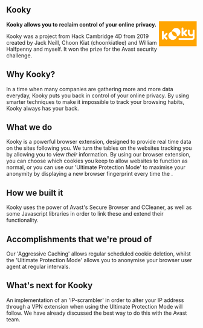 ## Kooky 

__Kooky allows you to reclaim control of your online privacy.__ <img align="right" width="100" src="https://raw.githubusercontent.com/hiralradia/kooky/master/kookyicon.png">

Kooky was a project from Hack Cambridge 4D from 2019 created by Jack Neill, Choon Kiat (choonkiatlee) and William Halfpenny and myself. It won the prize for the Avast security challenge.

## Why Kooky?

In a time when many companies are gathering more and more data everyday, Kooky puts you back in control of your online privacy. By using smarter techniques to make it impossible to track your browsing habits, Kooky always has your back.

## What we do

Kooky is a powerful browser extension, designed to provide real time data on the sites following you. We turn the tables on the websites tracking you by allowing you to view _their_ information. By using our browser extension, you can choose which cookies you keep to allow websites to function as normal, or you can use our 'Ultimate Protection Mode' to maximise your anonymity by displaying a new browser fingerprint every time the .

## How we built it

Kooky uses the power of Avast's Secure Browser and CCleaner, as well as some Javascript libraries in order to link these and extend their functionality.

## Accomplishments that we're proud of

Our 'Aggressive Caching' allows regular scheduled cookie deletion, whilst the 'Ultimate Protection Mode' allows you to anonymise your browser user agent at regular intervals.

## What's next for Kooky

An implementation of an 'IP-scrambler' in order to alter your IP address through a VPN extension when using the Ultimate Protection Mode will follow. We have already discussed the best way to do this with the Avast team.
